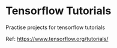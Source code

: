 # Tensorflow Tutorials

Practise projects for tensorflow tutorials

Ref: https://www.tensorflow.org/tutorials/
